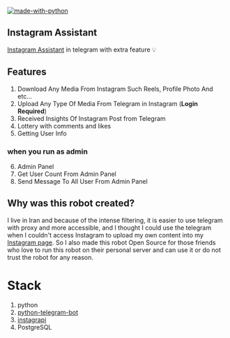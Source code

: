 [![made-with-python](https://img.shields.io/badge/Made%20with-Python-1f425f.svg)](https://www.python.org/)

## Instagram Assistant

[Instagram Assistant](https://t.me/InstagramAssistantRobot) in telegram with extra feature 💡

## Features

1. Download Any Media From Instagram Such Reels, Profile Photo And etc...
2. Upload Any Type Of Media From Telegram in Instagram (**Login Required**)
3. Received Insights Of Instagram Post from Telegram
4. Lottery with comments and likes
5. Getting User Info

### when you run as admin

6. Admin Panel
7. Get User Count From Admin Panel
8. Send Message To All User From Admin Panel

## Why was this robot created?

I live in Iran and because of the intense filtering,
it is easier to use telegram with proxy and more
accessible, and I thought I could use the telegram
when I couldn't access Instagram to upload my own
content into my [Instagram page](https://www.instagram.com/barnamenevisiinsta).
So I also made this robot Open Source for those
friends who love to run this robot on their
personal server and can use it or do not trust
the robot for any reason.

# Stack

1. python
2. [python-telegram-bot](https://python-telegram-bot.org/)
3. [instagrapi](https://github.com/adw0rd/instagrapi)
4. PostgreSQL
